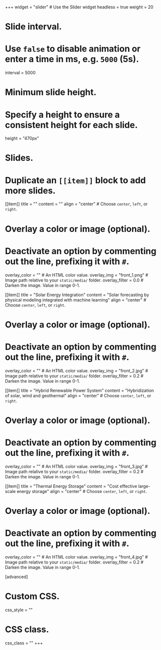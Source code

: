 +++
widget = "slider"  # Use the Slider widget
headless = true 
weight = 20

# Slide interval.
# Use `false` to disable animation or enter a time in ms, e.g. `5000` (5s).
interval = 5000

# Minimum slide height.
# Specify a height to ensure a consistent height for each slide.
height = "470px"

# Slides.
# Duplicate an `[[item]]` block to add more slides.
[[item]]
  title = ""
  content = ""
  align = "center"  # Choose `center`, `left`, or `right`.
  # Overlay a color or image (optional).
  #   Deactivate an option by commenting out the line, prefixing it with `#`.
  overlay_color = ""  # An HTML color value.
  overlay_img = "front_1.png"  # Image path relative to your `static/media/` folder.
  overlay_filter = 0.0  # Darken the image. Value in range 0-1.

[[item]]
  title = "Solar Energy Integration"
  content = "Solar forecasting by physical modeling integrated with machine learning"
  align = "center"  # Choose `center`, `left`, or `right`.
  # Overlay a color or image (optional).
  #   Deactivate an option by commenting out the line, prefixing it with `#`.
  overlay_color = ""  # An HTML color value.
  overlay_img = "front_2.jpg"  # Image path relative to your `static/media/` folder.
  overlay_filter = 0.2 # Darken the image. Value in range 0-1.

[[item]]
  title = "Hybrid Renewable Power System"
  content = "Hybridization of solar, wind and geothermal"
  align = "center"  # Choose `center`, `left`, or `right`.
  # Overlay a color or image (optional).
  #   Deactivate an option by commenting out the line, prefixing it with `#`.
  overlay_color = ""  # An HTML color value.
  overlay_img = "front_3.jpg"  # Image path relative to your `static/media/` folder.
  overlay_filter = 0.2  # Darken the image. Value in range 0-1.

[[item]]
  title = "Thermal Energy Storage"
  content = "Cost effective large-scale energy storage"
  align = "center"  # Choose `center`, `left`, or `right`.
  # Overlay a color or image (optional).
  #   Deactivate an option by commenting out the line, prefixing it with `#`.
  overlay_color = ""  # An HTML color value.
  overlay_img = "front_4.jpg"  # Image path relative to your `static/media/` folder.
  overlay_filter = 0.2  # Darken the image. Value in range 0-1.



[advanced]
 # Custom CSS. 
 css_style = ""
 
 # CSS class.
 css_class = ""
+++